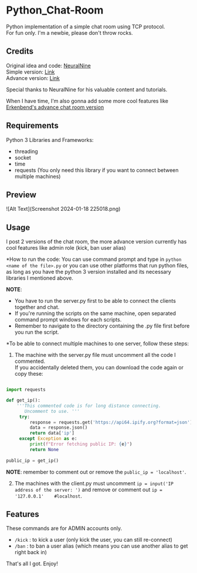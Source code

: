 # Python_Chat-Room

Python implementation of a simple chat room using TCP protocol. <br>
For fun only. I'm a newbie, please don't throw rocks.

## Credits

Original idea and code: [NeuralNine](https://www.youtube.com/@NeuralNine) <br>
Simple version: [Link](https://youtu.be/3UOyky9sEQY?si=ZfhIld_oTzGdTsgC) <br>
Advance version: [Link](https://youtu.be/F_JDA96AdEI?si=naX_kLDcCWYCMohQ)

Special thanks to NeuralNine for his valuable content and tutorials.

When I have time, I'm also gonna add some more cool features like [Erkenbend's advance chat room version](https://github.com/Erkenbend/tcp-chat-room)

## Requirements

Python 3
Libraries and Frameworks: 
- threading
- socket
- time
- requests  (You only need this library if you want to connect between multiple machines)

## Preview

![Alt Text](Screenshot 2024-01-18 225018.png)

## Usage

I post 2 versions of the chat room, the more advance version currently has cool features like admin role (kick, ban user alias)

*How to run the code: You can use command prompt and type in `python <name of the file>.py` or you can use other platforms that run python files, as long as you have the python 3 version installed and its necessary libraries I mentioned above.

**NOTE**: 
- You have to run the server.py first to be able to connect the clients together and chat.
- If you're running the scripts on the same machine, open separated command prompt windows for each scripts.
- Remember to navigate to the directory containing the .py file first before you run the script.

*To be able to connect multiple machines to one server, follow these steps: <br>

1. The machine with the server.py file must uncomment all the code I commented. <br>
If you accidentally deleted them, you can download the code again or copy these:

```python

import requests

def get_ip():
    '''This commented code is for long distance connecting.
       Uncomment to use. '''
     try:
         response = requests.get('https://api64.ipify.org?format=json')
         data = response.json()
         return data['ip']
     except Exception as e:
         print(f"Error fetching public IP: {e}")
         return None
         
public_ip = get_ip()

```

**NOTE**: remember to comment out or remove the `public_ip = 'localhost'`.

2. The machines with the client.py must uncomment `ip = input('IP address of the server: ')` and remove or comment out `ip = '127.0.0.1'    #localhost`.


## Features

These commands are for ADMIN accounts only.
- `/kick` : to kick a user (only kick the user, you can still re-connect)
- `/ban` : to ban a user alias (which means you can use another alias to get right back in)

That's all I got. Enjoy!




